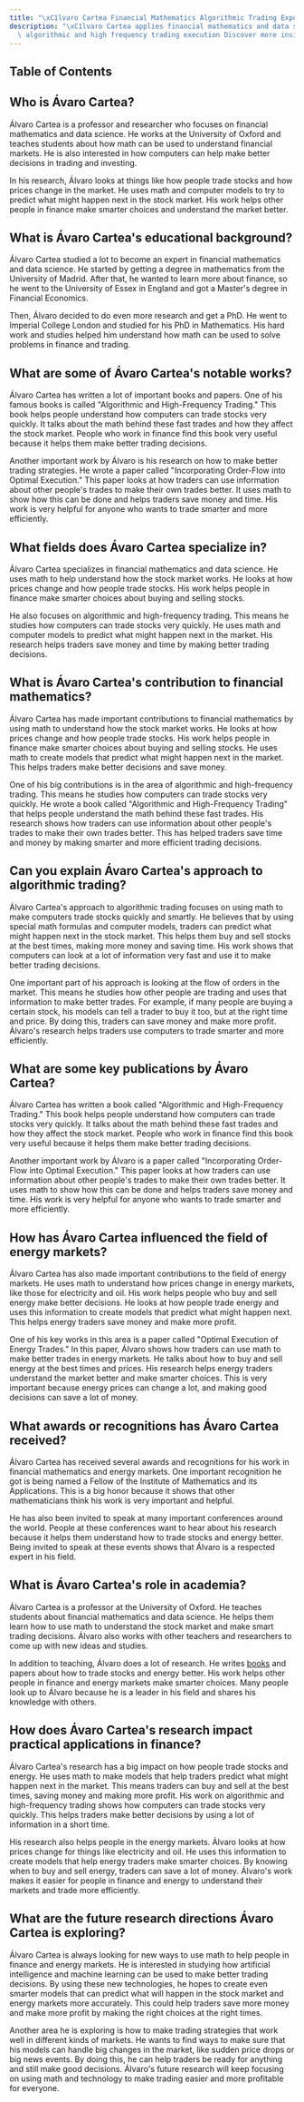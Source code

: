 ```yaml
---
title: "\xC1lvaro Cartea Financial Mathematics Algorithmic Trading Expert"
description: "\xC1lvaro Cartea applies financial mathematics and data science to optimize\
  \ algorithmic and high frequency trading execution Discover more inside."
---
```





## Table of Contents

## Who is Ávaro Cartea?

Álvaro Cartea is a professor and researcher who focuses on financial mathematics and data science. He works at the University of Oxford and teaches students about how math can be used to understand financial markets. He is also interested in how computers can help make better decisions in trading and investing.

In his research, Álvaro looks at things like how people trade stocks and how prices change in the market. He uses math and computer models to try to predict what might happen next in the stock market. His work helps other people in finance make smarter choices and understand the market better.

## What is Ávaro Cartea's educational background?

Álvaro Cartea studied a lot to become an expert in financial mathematics and data science. He started by getting a degree in mathematics from the University of Madrid. After that, he wanted to learn more about finance, so he went to the University of Essex in England and got a Master's degree in Financial Economics. 

Then, Álvaro decided to do even more research and get a PhD. He went to Imperial College London and studied for his PhD in Mathematics. His hard work and studies helped him understand how math can be used to solve problems in finance and trading.

## What are some of Ávaro Cartea's notable works?

Álvaro Cartea has written a lot of important books and papers. One of his famous books is called "Algorithmic and High-Frequency Trading." This book helps people understand how computers can trade stocks very quickly. It talks about the math behind these fast trades and how they affect the stock market. People who work in finance find this book very useful because it helps them make better trading decisions.

Another important work by Álvaro is his research on how to make better trading strategies. He wrote a paper called "Incorporating Order-Flow into Optimal Execution." This paper looks at how traders can use information about other people's trades to make their own trades better. It uses math to show how this can be done and helps traders save money and time. His work is very helpful for anyone who wants to trade smarter and more efficiently.

## What fields does Ávaro Cartea specialize in?

Álvaro Cartea specializes in financial mathematics and data science. He uses math to help understand how the stock market works. He looks at how prices change and how people trade stocks. His work helps people in finance make smarter choices about buying and selling stocks.

He also focuses on algorithmic and high-frequency trading. This means he studies how computers can trade stocks very quickly. He uses math and computer models to predict what might happen next in the market. His research helps traders save money and time by making better trading decisions.

## What is Ávaro Cartea's contribution to financial mathematics?

Álvaro Cartea has made important contributions to financial mathematics by using math to understand how the stock market works. He looks at how prices change and how people trade stocks. His work helps people in finance make smarter choices about buying and selling stocks. He uses math to create models that predict what might happen next in the market. This helps traders make better decisions and save money.

One of his big contributions is in the area of algorithmic and high-frequency trading. This means he studies how computers can trade stocks very quickly. He wrote a book called "Algorithmic and High-Frequency Trading" that helps people understand the math behind these fast trades. His research shows how traders can use information about other people's trades to make their own trades better. This has helped traders save time and money by making smarter and more efficient trading decisions.

## Can you explain Ávaro Cartea's approach to algorithmic trading?

Álvaro Cartea's approach to algorithmic trading focuses on using math to make computers trade stocks quickly and smartly. He believes that by using special math formulas and computer models, traders can predict what might happen next in the stock market. This helps them buy and sell stocks at the best times, making more money and saving time. His work shows that computers can look at a lot of information very fast and use it to make better trading decisions.

One important part of his approach is looking at the flow of orders in the market. This means he studies how other people are trading and uses that information to make better trades. For example, if many people are buying a certain stock, his models can tell a trader to buy it too, but at the right time and price. By doing this, traders can save money and make more profit. Álvaro's research helps traders use computers to trade smarter and more efficiently.

## What are some key publications by Ávaro Cartea?

Álvaro Cartea has written a book called "Algorithmic and High-Frequency Trading." This book helps people understand how computers can trade stocks very quickly. It talks about the math behind these fast trades and how they affect the stock market. People who work in finance find this book very useful because it helps them make better trading decisions.

Another important work by Álvaro is a paper called "Incorporating Order-Flow into Optimal Execution." This paper looks at how traders can use information about other people's trades to make their own trades better. It uses math to show how this can be done and helps traders save money and time. His work is very helpful for anyone who wants to trade smarter and more efficiently.

## How has Ávaro Cartea influenced the field of energy markets?

Álvaro Cartea has also made important contributions to the field of energy markets. He uses math to understand how prices change in energy markets, like those for electricity and oil. His work helps people who buy and sell energy make better decisions. He looks at how people trade energy and uses this information to create models that predict what might happen next. This helps energy traders save money and make more profit.

One of his key works in this area is a paper called "Optimal Execution of Energy Trades." In this paper, Álvaro shows how traders can use math to make better trades in energy markets. He talks about how to buy and sell energy at the best times and prices. His research helps energy traders understand the market better and make smarter choices. This is very important because energy prices can change a lot, and making good decisions can save a lot of money.

## What awards or recognitions has Ávaro Cartea received?

Álvaro Cartea has received several awards and recognitions for his work in financial mathematics and energy markets. One important recognition he got is being named a Fellow of the Institute of Mathematics and its Applications. This is a big honor because it shows that other mathematicians think his work is very important and helpful.

He has also been invited to speak at many important conferences around the world. People at these conferences want to hear about his research because it helps them understand how to trade stocks and energy better. Being invited to speak at these events shows that Álvaro is a respected expert in his field.

## What is Ávaro Cartea's role in academia?

Álvaro Cartea is a professor at the University of Oxford. He teaches students about financial mathematics and data science. He helps them learn how to use math to understand the stock market and make smart trading decisions. Álvaro also works with other teachers and researchers to come up with new ideas and studies.

In addition to teaching, Álvaro does a lot of research. He writes [books](/wiki/algo-trading-books) and papers about how to trade stocks and energy better. His work helps other people in finance and energy markets make smarter choices. Many people look up to Álvaro because he is a leader in his field and shares his knowledge with others.

## How does Ávaro Cartea's research impact practical applications in finance?

Álvaro Cartea's research has a big impact on how people trade stocks and energy. He uses math to make models that help traders predict what might happen next in the market. This means traders can buy and sell at the best times, saving money and making more profit. His work on algorithmic and high-frequency trading shows how computers can trade stocks very quickly. This helps traders make better decisions by using a lot of information in a short time.

His research also helps people in the energy markets. Álvaro looks at how prices change for things like electricity and oil. He uses this information to create models that help energy traders make smarter choices. By knowing when to buy and sell energy, traders can save a lot of money. Álvaro's work makes it easier for people in finance and energy to understand their markets and trade more efficiently.

## What are the future research directions Ávaro Cartea is exploring?

Álvaro Cartea is always looking for new ways to use math to help people in finance and energy markets. He is interested in studying how artificial intelligence and machine learning can be used to make better trading decisions. By using these new technologies, he hopes to create even smarter models that can predict what will happen in the stock market and energy markets more accurately. This could help traders save more money and make more profit by making the right choices at the right times.

Another area he is exploring is how to make trading strategies that work well in different kinds of markets. He wants to find ways to make sure that his models can handle big changes in the market, like sudden price drops or big news events. By doing this, he can help traders be ready for anything and still make good decisions. Álvaro's future research will keep focusing on using math and technology to make trading easier and more profitable for everyone.


